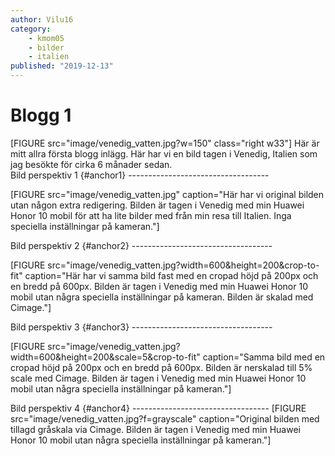 ```yaml
---
author: Vilu16
category:
    - kmom05
    - bilder
    - italien
published: "2019-12-13"
---
```

Blogg 1
==================================
<div style="overflow: hidden;" markdown="1">
[FIGURE src="image/venedig_vatten.jpg?w=150" class="right w33"]
Här är mitt allra första blogg inlägg.
Här har vi en bild tagen i Venedig, Italien som jag besökte för cirka 6 månader sedan.
</div>
<!--more-->

<div style="overflow: hidden;" markdown="1">
Bild perspektiv 1 {#anchor1}
-----------------------------------

[FIGURE src="image/venedig_vatten.jpg" caption="Här har vi original bilden utan någon extra redigering. Bilden är tagen i Venedig med min Huawei Honor 10 mobil för att ha lite bilder med från min resa till Italien. Inga speciella inställningar på kameran."]
</div>

<div style="overflow: hidden;" markdown="1">
Bild perspektiv 2 {#anchor2}
-----------------------------------

[FIGURE src="image/venedig_vatten.jpg?width=600&height=200&crop-to-fit" caption="Här har vi samma bild fast med en cropad höjd på 200px och en bredd på 600px. Bilden är tagen i Venedig med min Huawei Honor 10 mobil utan några speciella inställningar på kameran. Bilden är skalad med Cimage."]
</div>

<div style="overflow: hidden;" markdown="1">
Bild perspektiv 3 {#anchor3}
-----------------------------------

[FIGURE src="image/venedig_vatten.jpg?width=600&height=200&scale=5&crop-to-fit" caption="Samma bild med en cropad höjd på 200px och en bredd på 600px. Bilden är nerskalad till 5% scale med Cimage. Bilden är tagen i Venedig med min Huawei Honor 10 mobil utan några speciella inställningar på kameran."]
</div>

<div style="overflow: hidden;" markdown="1">
Bild perspektiv 4 {#anchor4}
----------------------------------
[FIGURE src="image/venedig_vatten.jpg?f=grayscale" caption="Original bilden med tillagd gråskala via Cimage. Bilden är tagen i Venedig med min Huawei Honor 10 mobil utan några speciella inställningar på kameran."]
</div>
